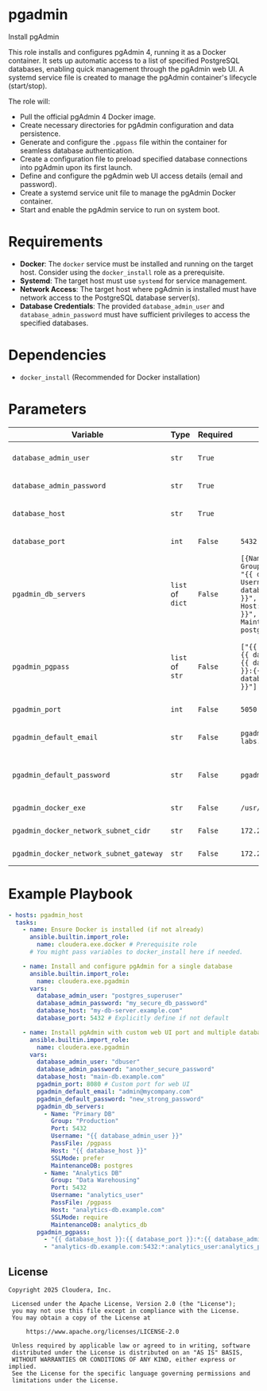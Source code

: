# pgadmin

Install pgAdmin

This role installs and configures pgAdmin 4, running it as a Docker container. It sets up automatic access to a list of specified PostgreSQL databases, enabling quick management through the pgAdmin web UI. A systemd service file is created to manage the pgAdmin container's lifecycle (start/stop).

The role will:
- Pull the official pgAdmin 4 Docker image.
- Create necessary directories for pgAdmin configuration and data persistence.
- Generate and configure the `.pgpass` file within the container for seamless database authentication.
- Create a configuration file to preload specified database connections into pgAdmin upon its first launch.
- Define and configure the pgAdmin web UI access details (email and password).
- Create a systemd service unit file to manage the pgAdmin Docker container.
- Start and enable the pgAdmin service to run on system boot.

# Requirements

- **Docker**: The `docker` service must be installed and running on the target host. Consider using the `docker_install` role as a prerequisite.
- **Systemd**: The target host must use `systemd` for service management.
- **Network Access**: The target host where pgAdmin is installed must have network access to the PostgreSQL database server(s).
- **Database Credentials**: The provided `database_admin_user` and `database_admin_password` must have sufficient privileges to access the specified databases.

# Dependencies

- `docker_install` (Recommended for Docker installation)

# Parameters

| Variable | Type | Required | Default | Description |
| --- | --- | --- | --- | --- |
| `database_admin_user` | `str` | `True` | | Username for the database superuser account that pgAdmin will use to connect to databases. |
| `database_admin_password` | `str` | `True` | | Password for the database superuser account. |
| `database_host` | `str` | `True` | | The hostname or IP address of the primary PostgreSQL database server that pgAdmin will connect to. |
| `database_port` | `int` | `False` | `5432` | The port for connecting to the primary database server. |
| `pgadmin_db_servers` | `list` of `dict` | `False` | `[{Name: "CE Postgres", Group: "Servers", Port: "{{ database_port }}", Username: "{{ database_admin_user }}", PassFile: /pgpass, Host: "{{ database_host }}", SSLMode: prefer, MaintenanceDB: postgres}]` | A list of dictionaries, where each dictionary defines a database connection to be pre-loaded into pgAdmin at its first launch. Uses Jinja2 templating to derive values from `database_host`, `database_port`, and `database_admin_user` by default. |
| `pgadmin_pgpass` | `list` of `str` | `False` | `["{{ database_host }}:{{ database_port }}:*:{{ database_admin_user }}:{{ database_admin_password }}"]` | Contents for the `.pgpass` file within the pgAdmin container. Each element is a line in the format `hostname:port:database:username:password`. Uses Jinja2 templating by default to include the primary database's credentials. |
| `pgadmin_port` | `int` | `False` | `5050` | The port on the host where the pgAdmin web UI service will be listening. |
| `pgadmin_default_email` | `str` | `False` | `pgadmin@cloudera-labs.com` | Email account for the default user to access the pgAdmin web UI. This user is created on first launch of the container. |
| `pgadmin_default_password` | `str` | `False` | `pgadmin` | Password for the default user to access the pgAdmin web UI. **It is highly recommended to change this default password for production environments.** |
| `pgadmin_docker_exe` | `str` | `False` | `/usr/bin/docker` | The full path to the Docker executable on the target host. |
| `pgadmin_docker_network_subnet_cidr` | `str` | `False` | `172.21.0.0/16` | Subnet CIDR for the Docker bridge network used by pgadmin. |
| `pgadmin_docker_network_subnet_gateway` | `str` | `False` | `172.21.0.1` | Gateway for the Docker bridge network subnet used by pgadmin. |

# Example Playbook

```yaml
- hosts: pgadmin_host
  tasks:
    - name: Ensure Docker is installed (if not already)
      ansible.builtin.import_role:
        name: cloudera.exe.docker # Prerequisite role
      # You might pass variables to docker_install here if needed.

    - name: Install and configure pgAdmin for a single database
      ansible.builtin.import_role:
        name: cloudera.exe.pgadmin
      vars:
        database_admin_user: "postgres_superuser"
        database_admin_password: "my_secure_db_password"
        database_host: "my-db-server.example.com"
        database_port: 5432 # Explicitly define if not default

    - name: Install pgAdmin with custom web UI port and multiple database connections
      ansible.builtin.import_role:
        name: cloudera.exe.pgadmin
      vars:
        database_admin_user: "dbuser"
        database_admin_password: "another_secure_password"
        database_host: "main-db.example.com"
        pgadmin_port: 8080 # Custom port for web UI
        pgadmin_default_email: "admin@mycompany.com"
        pgadmin_default_password: "new_strong_password"
        pgadmin_db_servers:
          - Name: "Primary DB"
            Group: "Production"
            Port: 5432
            Username: "{{ database_admin_user }}"
            PassFile: /pgpass
            Host: "{{ database_host }}"
            SSLMode: prefer
            MaintenanceDB: postgres
          - Name: "Analytics DB"
            Group: "Data Warehousing"
            Port: 5432
            Username: "analytics_user"
            PassFile: /pgpass
            Host: "analytics-db.example.com"
            SSLMode: require
            MaintenanceDB: analytics_db
        pgadmin_pgpass:
          - "{{ database_host }}:{{ database_port }}:*:{{ database_admin_user }}:{{ database_admin_password }}"
          - "analytics-db.example.com:5432:*:analytics_user:analytics_password_secret" # Add credentials for analytics DB
```

## License

```
Copyright 2025 Cloudera, Inc.

 Licensed under the Apache License, Version 2.0 (the "License");
 you may not use this file except in compliance with the License.
 You may obtain a copy of the License at

     https://www.apache.org/licenses/LICENSE-2.0

 Unless required by applicable law or agreed to in writing, software
 distributed under the License is distributed on an "AS IS" BASIS,
 WITHOUT WARRANTIES OR CONDITIONS OF ANY KIND, either express or implied.
 See the License for the specific language governing permissions and
 limitations under the License.
```
